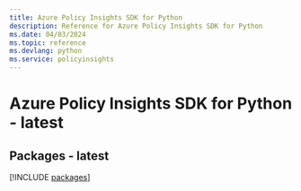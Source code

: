 ```yaml
---
title: Azure Policy Insights SDK for Python
description: Reference for Azure Policy Insights SDK for Python
ms.date: 04/03/2024
ms.topic: reference
ms.devlang: python
ms.service: policyinsights
---
```

# Azure Policy Insights SDK for Python - latest
## Packages - latest
[!INCLUDE [packages](policy-insights-index.md)]